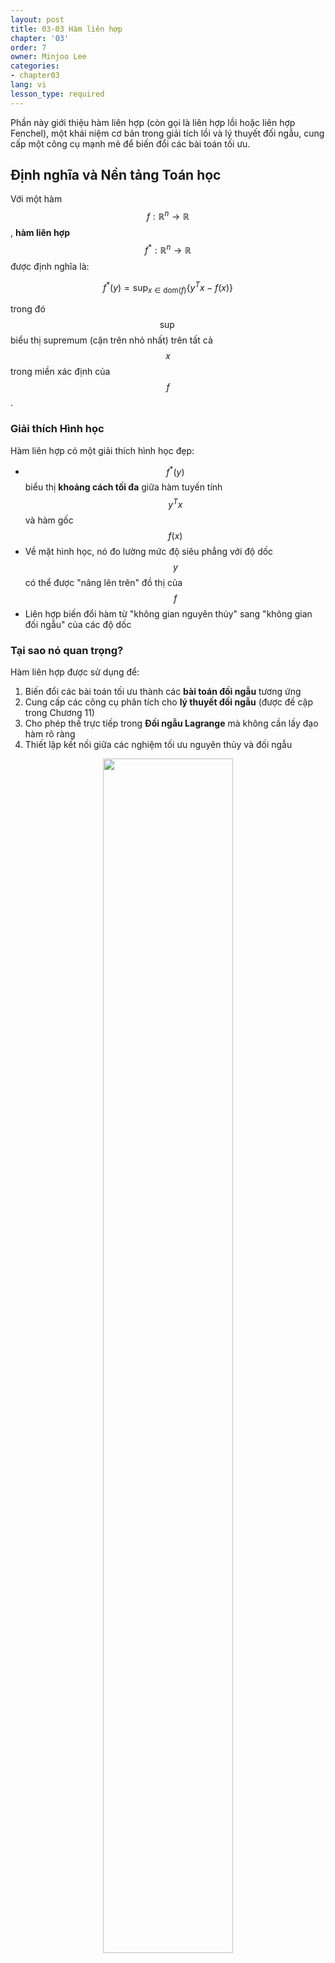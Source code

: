 ```yaml
---
layout: post
title: 03-03 Hàm liên hợp
chapter: '03'
order: 7
owner: Minjoo Lee
categories:
- chapter03
lang: vi
lesson_type: required
---
```


Phần này giới thiệu hàm liên hợp (còn gọi là liên hợp lồi hoặc liên hợp Fenchel), một khái niệm cơ bản trong giải tích lồi và lý thuyết đối ngẫu, cung cấp một công cụ mạnh mẽ để biến đổi các bài toán tối ưu.

## Định nghĩa và Nền tảng Toán học

Với một hàm $$f: \mathbb{R}^n \to \mathbb{R}$$, **hàm liên hợp** $$f^*: \mathbb{R}^n \to \mathbb{R}$$ được định nghĩa là:

$$f^*(y) = \sup_{x \in \text{dom}(f)} \{y^T x - f(x)\}$$

trong đó $$\sup$$ biểu thị supremum (cận trên nhỏ nhất) trên tất cả $$x$$ trong miền xác định của $$f$$.

### Giải thích Hình học

Hàm liên hợp có một giải thích hình học đẹp:
- $$f^*(y)$$ biểu thị **khoảng cách tối đa** giữa hàm tuyến tính $$y^T x$$ và hàm gốc $$f(x)$$
- Về mặt hình học, nó đo lường mức độ siêu phẳng với độ dốc $$y$$ có thể được "nâng lên trên" đồ thị của $$f$$
- Liên hợp biến đổi hàm từ "không gian nguyên thủy" sang "không gian đối ngẫu" của các độ dốc

### Tại sao nó quan trọng?

Hàm liên hợp được sử dụng để:
1. Biến đổi các bài toán tối ưu thành các **bài toán đối ngẫu** tương ứng
2. Cung cấp các công cụ phân tích cho **lý thuyết đối ngẫu** (được đề cập trong Chương 11)
3. Cho phép thế trực tiếp trong **Đối ngẫu Lagrange** mà không cần lấy đạo hàm rõ ràng
4. Thiết lập kết nối giữa các nghiệm tối ưu nguyên thủy và đối ngẫu

<figure class="image" style="align: center;">
<p align="center">
 <img src="{{ site.baseurl }}/img/chapter_img/chapter03/conjugate_function.png" alt="" width="70%" height="70%">
 <figcaption style="text-align: center;">[Hình 1] Hàm liên hợp [2]</figcaption>
</p>
</figure>

## Các Tính chất Cơ bản

Hàm liên hợp có nhiều tính chất đáng chú ý khiến nó trở thành một công cụ phân tích mạnh mẽ:

### 1. Tính chất Lồi
- **$$f^*$$ luôn lồi**, bất kể $$f$$ có lồi hay không
- Điều này là do $$f^*(y)$$ là supremum theo điểm của các hàm affine $$y^T x - f(x)$$
- Supremum của bất kỳ tập hợp nào các hàm lồi (affine) đều lồi

### 2. Bất đẳng thức Fenchel
Với bất kỳ $$x$$ và $$y$$:
$$f(x) + f^*(y) \geq x^T y$$

Bất đẳng thức cơ bản này thiết lập mối quan hệ cận dưới giữa một hàm và liên hợp của nó.

### 3. Liên hợp của Liên hợp (Liên hợp kép)
- Nói chung: $$f^{**} \leq f$$ (liên hợp kép là một cận dưới)
- **Nếu $$f$$ đóng và lồi**: $$f^{**} = f$$ (phục hồi hoàn hảo)
- Tính chất này rất quan trọng cho lý thuyết đối ngẫu

### 4. Mối quan hệ Dưới vi phân
Nếu $$f$$ đóng và lồi, thì với bất kỳ $$x, y$$:
$$y \in \partial f(x) \iff x \in \partial f^*(y) \iff f(x) + f^*(y) = x^T y$$

Điều này thiết lập một sự đối xứng đẹp giữa không gian nguyên thủy và đối ngẫu.

## Các Ví dụ Chi tiết

### Ví dụ 1: Logarithm Âm
Xem xét $$f(x) = -\log x$$ với $$x > 0$$.

**Tính toán từng bước:**
$$f^*(y) = \sup_{x>0} \{xy + \log x\}$$

Để tìm supremum, chúng ta lấy đạo hàm theo $$x$$:
$$\frac{d}{dx}(xy + \log x) = y + \frac{1}{x} = 0$$

Điều này cho ta $$x^* = -\frac{1}{y}$$ (chỉ hợp lệ khi $$y < 0$$).

**Kết quả:**
$$f^*(y) = \begin{cases}
-1 - \log(-y), & \text{nếu } y < 0 \\
+\infty, & \text{nếu } y \geq 0
\end{cases}$$

### Ví dụ 2: Hàm Bậc hai
Xem xét $$f(x) = \frac{1}{2}x^T Q x$$ trong đó $$Q \succ 0$$ (xác định dương).

**Tính toán từng bước:**
$$f^*(y) = \sup_{x} \{y^T x - \frac{1}{2}x^T Q x\}$$

Lấy gradient và đặt bằng không:
$$\nabla_x (y^T x - \frac{1}{2}x^T Q x) = y - Qx = 0$$

Điều này cho ta $$x^* = Q^{-1}y$$.

Thế ngược lại:
$$f^*(y) = y^T Q^{-1} y - \frac{1}{2}(Q^{-1}y)^T Q (Q^{-1}y) = \frac{1}{2}y^T Q^{-1} y$$

### Ví dụ 3: Giá trị Tuyệt đối (trường hợp 1D)
Xem xét $$f(x) = \lvert x \rvert$$ với $$x \in \mathbb{R}$$.

$$f^*(y) = \sup_{x} \{yx - \lvert x \rvert\}$$

**Phân tích theo trường hợp:**
- Nếu $$\lvert y \rvert \leq 1$$: Supremum là hữu hạn và bằng 0
- Nếu $$\lvert y \rvert > 1$$: Supremum là $$+\infty$$

**Kết quả:**
$$f^*(y) = \begin{cases}
0, & \text{nếu } \lvert y \rvert \leq 1 \\
+\infty, & \text{nếu } \lvert y \rvert > 1
\end{cases}$$

Đây là **hàm chỉ thị** của khoảng $$[-1, 1]$$.

### Ví dụ 4: Hàm Mũ
Xem xét $$f(x) = e^x$$ với $$x \in \mathbb{R}$$.

$$f^*(y) = \sup_{x} \{yx - e^x\}$$

Đặt đạo hàm bằng không: $$y - e^x = 0$$, vậy $$x^* = \log y$$ (hợp lệ với $$y > 0$$).

**Kết quả:**
$$f^*(y) = \begin{cases}
y \log y - y, & \text{nếu } y > 0 \\
0, & \text{nếu } y = 0 \\
+\infty, & \text{nếu } y < 0
\end{cases}$$

## Ứng dụng trong Tối ưu hóa

Hàm liên hợp đóng vai trò quan trọng trong:

1. **Đối ngẫu Lagrange**: Chuyển đổi các bài toán nguyên thủy thành bài toán đối ngẫu
2. **Đối ngẫu Fenchel**: Một khung tổng quát cho đối ngẫu tối ưu lồi
3. **Toán tử Gần kề**: Được sử dụng trong các thuật toán tối ưu hiện đại
4. **Phân tích Biến phân**: Nghiên cứu các bài toán tối ưu thông qua các cặp liên hợp

Các ứng dụng này sẽ được khám phá chi tiết trong Chương 11 và 13.

## Trực quan Hóa Tương tác

Để hiểu rõ hơn cách hàm liên hợp hoạt động, hãy khám phá trực quan hóa tương tác của chúng tôi:

<div style="text-align: center; margin: 20px 0;">
    <a href="../conjugate_function_interactive.html" target="_blank" 
       style="display: inline-block; padding: 12px 24px; background-color: #3498db; color: white; text-decoration: none; border-radius: 6px; font-weight: bold; box-shadow: 0 2px 4px rgba(0,0,0,0.2);">
        🎯 Khởi động Công cụ Khám phá Hàm Liên hợp Tương tác
    </a>
</div>

Công cụ tương tác cho phép bạn:
- **Trực quan hóa các loại hàm khác nhau** và liên hợp của chúng cạnh nhau
- **Điều chỉnh tham số** để xem chúng ảnh hưởng đến liên hợp như thế nào
- **Khám phá các đường tiếp tuyến** để hiểu giải thích hình học
- **So sánh nhiều ví dụ** với giải thích toán học chi tiết

## Tóm tắt và Những Điểm Chính

Hàm liên hợp là một công cụ toán học mạnh mẽ:

1. **Biến đổi hàm** từ không gian nguyên thủy sang không gian đối ngẫu thông qua phép toán $$f^*(y) = \sup_x \{y^T x - f(x)\}$$
2. **Luôn tạo ra các hàm lồi**, bất kể tính lồi của hàm gốc
3. **Thiết lập các bất đẳng thức cơ bản** như bất đẳng thức Fenchel: $$f(x) + f^*(y) \geq x^T y$$
4. **Kích hoạt lý thuyết đối ngẫu** bằng cách kết nối các bài toán tối ưu nguyên thủy và đối ngẫu
5. **Cung cấp các công cụ phân tích** để giải các bài toán tối ưu phức tạp

Hiểu biết về hàm liên hợp là thiết yếu cho:
- **Lý thuyết tối ưu lồi** và phát triển thuật toán
- **Đối ngẫu Lagrange** và xây dựng bài toán đối ngẫu  
- **Các phương pháp tối ưu hiện đại** như thuật toán gần kề
- **Phân tích biến phân** và kinh tế toán học

Trực giác hình học về "khoảng cách tối đa giữa hàm tuyến tính và phi tuyến" cung cấp sự hiểu biết trực quan bổ sung cho định nghĩa phân tích, làm cho khái niệm trừu tượng này dễ tiếp cận hơn cho người học.

